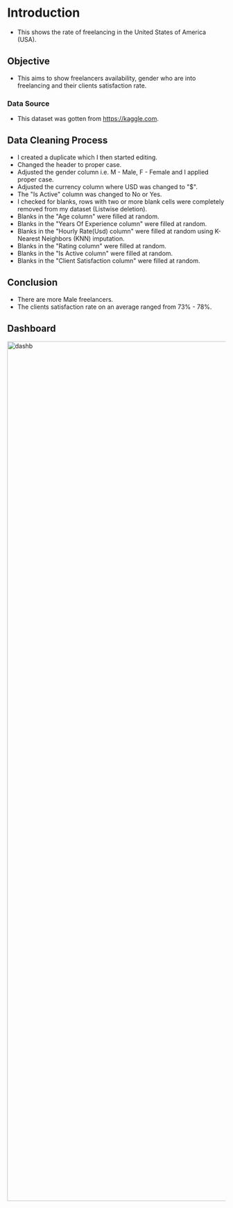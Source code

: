 
# Introduction
- This shows the rate of freelancing in the United States of America (USA).

  
## Objective
- This aims to show freelancers availability, gender who are into freelancing and their clients satisfaction rate.

  
### Data Source
- This dataset was gotten from https://kaggle.com.


## Data Cleaning Process
- I created a duplicate which I then started editing.
- Changed the header to proper case.
- Adjusted the gender column i.e. M - Male, F - Female and I applied proper case.
- Adjusted the currency column where USD was changed to "$".
- The "Is Active" column was changed to No or Yes.
- I checked for blanks, rows with two or more blank cells were completely removed from my dataset (Listwise deletion).
- Blanks in the "Age column" were filled at random.
- Blanks in the "Years Of Experience column" were filled at random.
- Blanks in the "Hourly Rate(Usd) column" were filled at random using K-Nearest Neighbors (KNN) imputation.
- Blanks in the "Rating column" were filled at random.
- Blanks in the "Is Active column" were filled at random.
- Blanks in the "Client Satisfaction column" were filled at random.

  
## Conclusion
- There are more Male freelancers.
- The clients satisfaction rate on an average ranged from 73% - 78%.

  
## Dashboard
<img width="1503" height="1978" alt="dashb" src="https://github.com/user-attachments/assets/4898ae7c-9f46-4350-b08c-63cd288e6f77" />
